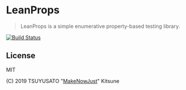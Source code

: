 # LeanProps

> LeanProps is a simple enumerative property-based testing library.

[![Build Status][travis-badge]](https://travis-ci.org/MakeNowJust/leanprops)

## License

MIT

(C) 2019 TSUYUSATO "[MakeNowJust][]" Kitsune

[leancheck]: https://github.com/rudymatela/leancheck
[makenowjust]: https://github.com/MakeNowJust
[travis-badge]: https://img.shields.io/travis/MakeNowJust/leanprops/master.svg?style=for-the-badge&logo=travis&colorA=8B6858
